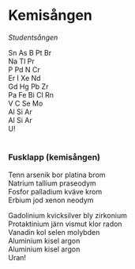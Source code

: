 # Kemisången

_Studentsången_

Sn As B Pt Br  
Na Tl Pr  
P Pd N Cr  
Er I Xe Nd  
Gd Hg Pb Zr  
Pa Fe Bi Cl Rn  
V C Se Mo  
Al Si Ar  
Al Si Ar  
U!

#

### Fusklapp (kemisången)

Tenn arsenik bor platina brom  
Natrium tallium praseodym  
Fosfor palladium kväve krom  
Erbium jod xenon neodym

Gadolinium kvicksilver bly zirkonium  
Protaktinium järn vismut klor radon  
Vanadin kol selen molybden  
Aluminium kisel argon  
Aluminium kisel argon  
Uran!
